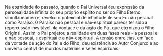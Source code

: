 ﻿Na eternidade do passado, quando o Pai Universal deu expressão da  personalidade infinita do seu próprio espírito no ser do Filho Eterno, simultaneamente, revelou o potencial de infinitude de seu Eu não pessoal como Paraíso. O Paraíso não pessoal e não-espiritual parece ter sido a repercussão inevitável, da vontade e da ação do Pai, que eternizou o Filho Original. Assim, o Pai projetou a realidade em duas fases reais - a pessoal e a não pessoal, a espiritual e a não-espiritual. A tensão entre elas, em face da vontade de ação do Pai e do Filho, deu existência ao Autor Conjunto e ao universo central de mundos materiais e seres espirituais.